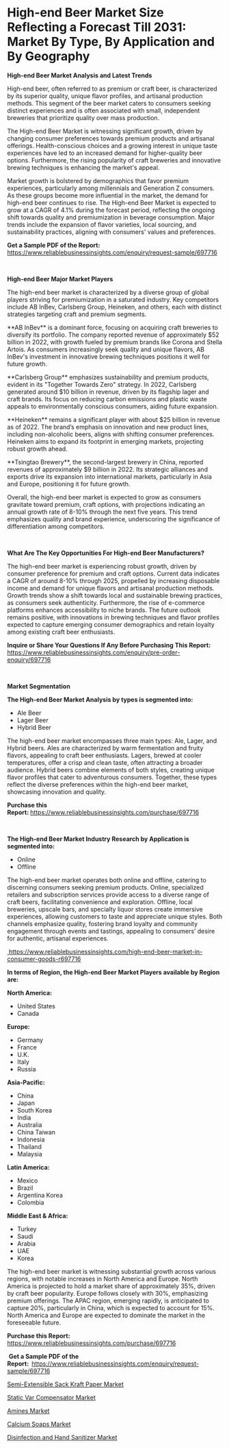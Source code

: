 <p><h1>High-end Beer Market Size Reflecting a Forecast Till 2031: Market By Type, By Application and By Geography</h1></p><p><strong>High-end Beer Market Analysis and Latest Trends</strong></p>
<p><p>High-end beer, often referred to as premium or craft beer, is characterized by its superior quality, unique flavor profiles, and artisanal production methods. This segment of the beer market caters to consumers seeking distinct experiences and is often associated with small, independent breweries that prioritize quality over mass production. </p><p>The High-end Beer Market is witnessing significant growth, driven by changing consumer preferences towards premium products and artisanal offerings. Health-conscious choices and a growing interest in unique taste experiences have led to an increased demand for higher-quality beer options. Furthermore, the rising popularity of craft breweries and innovative brewing techniques is enhancing the market's appeal.</p><p>Market growth is bolstered by demographics that favor premium experiences, particularly among millennials and Generation Z consumers. As these groups become more influential in the market, the demand for high-end beer continues to rise. The High-end Beer Market is expected to grow at a CAGR of 4.1% during the forecast period, reflecting the ongoing shift towards quality and premiumization in beverage consumption. Major trends include the expansion of flavor varieties, local sourcing, and sustainability practices, aligning with consumers' values and preferences.</p></p>
<p><strong>Get a Sample PDF of the Report:&nbsp;</strong> <a href="https://www.reliablebusinessinsights.com/enquiry/request-sample/697716?utm_campaign=1405&utm_medium=2&utm_source=Github&utm_content=ia&utm_term=29092024&utm_id=high-end-beer">https://www.reliablebusinessinsights.com/enquiry/request-sample/697716</a></p>
<p>&nbsp;</p>
<p><strong>High-end Beer Major Market Players</strong></p>
<p><p>The high-end beer market is characterized by a diverse group of global players striving for premiumization in a saturated industry. Key competitors include AB InBev, Carlsberg Group, Heineken, and others, each with distinct strategies targeting craft and premium segments.</p><p>**AB InBev** is a dominant force, focusing on acquiring craft breweries to diversify its portfolio. The company reported revenue of approximately $52 billion in 2022, with growth fueled by premium brands like Corona and Stella Artois. As consumers increasingly seek quality and unique flavors, AB InBev's investment in innovative brewing techniques positions it well for future growth.</p><p>**Carlsberg Group** emphasizes sustainability and premium products, evident in its "Together Towards Zero" strategy. In 2022, Carlsberg generated around $10 billion in revenue, driven by its flagship lager and craft brands. Its focus on reducing carbon emissions and plastic waste appeals to environmentally conscious consumers, aiding future expansion.</p><p>**Heineken** remains a significant player with about $25 billion in revenue as of 2022. The brand’s emphasis on innovation and new product lines, including non-alcoholic beers, aligns with shifting consumer preferences. Heineken aims to expand its footprint in emerging markets, projecting robust growth ahead.</p><p>**Tsingtao Brewery**, the second-largest brewery in China, reported revenues of approximately $9 billion in 2022. Its strategic alliances and exports drive its expansion into international markets, particularly in Asia and Europe, positioning it for future growth.</p><p>Overall, the high-end beer market is expected to grow as consumers gravitate toward premium, craft options, with projections indicating an annual growth rate of 8-10% through the next five years. This trend emphasizes quality and brand experience, underscoring the significance of differentiation among competitors.</p></p>
<p>&nbsp;</p>
<p><strong>What Are The Key Opportunities For High-end Beer Manufacturers?</strong></p>
<p><p>The high-end beer market is experiencing robust growth, driven by consumer preference for premium and craft options. Current data indicates a CAGR of around 8-10% through 2025, propelled by increasing disposable income and demand for unique flavors and artisanal production methods. Growth trends show a shift towards local and sustainable brewing practices, as consumers seek authenticity. Furthermore, the rise of e-commerce platforms enhances accessibility to niche brands. The future outlook remains positive, with innovations in brewing techniques and flavor profiles expected to capture emerging consumer demographics and retain loyalty among existing craft beer enthusiasts.</p></p>
<p><strong>Inquire or Share Your Questions If Any Before Purchasing This Report:</strong> <a href="https://www.reliablebusinessinsights.com/enquiry/pre-order-enquiry/697716?utm_campaign=1405&utm_medium=2&utm_source=Github&utm_content=ia&utm_term=29092024&utm_id=high-end-beer">https://www.reliablebusinessinsights.com/enquiry/pre-order-enquiry/697716</a></p>
<p>&nbsp;</p>
<p><strong>Market Segmentation</strong></p>
<p><strong>The High-end Beer Market Analysis by types is segmented into:</strong></p>
<p><ul><li>Ale Beer</li><li>Lager Beer</li><li>Hybrid Beer</li></ul></p>
<p><p>The high-end beer market encompasses three main types: Ale, Lager, and Hybrid beers. Ales are characterized by warm fermentation and fruity flavors, appealing to craft beer enthusiasts. Lagers, brewed at cooler temperatures, offer a crisp and clean taste, often attracting a broader audience. Hybrid beers combine elements of both styles, creating unique flavor profiles that cater to adventurous consumers. Together, these types reflect the diverse preferences within the high-end beer market, showcasing innovation and quality.</p></p>
<p><strong>Purchase this Report:&nbsp;</strong><a href="https://www.reliablebusinessinsights.com/purchase/697716?utm_campaign=1405&utm_medium=2&utm_source=Github&utm_content=ia&utm_term=29092024&utm_id=high-end-beer">https://www.reliablebusinessinsights.com/purchase/697716</a></p>
<p>&nbsp;</p>
<p><strong>The High-end Beer Market Industry Research by Application is segmented into:</strong></p>
<p><ul><li>Online</li><li>Offline</li></ul></p>
<p><p>The high-end beer market operates both online and offline, catering to discerning consumers seeking premium products. Online, specialized retailers and subscription services provide access to a diverse range of craft beers, facilitating convenience and exploration. Offline, local breweries, upscale bars, and specialty liquor stores create immersive experiences, allowing customers to taste and appreciate unique styles. Both channels emphasize quality, fostering brand loyalty and community engagement through events and tastings, appealing to consumers’ desire for authentic, artisanal experiences.</p></p>
<p><a href="https://www.reliablebusinessinsights.com/high-end-beer-market-in-consumer-goods-r697716?utm_campaign=1405&utm_medium=2&utm_source=Github&utm_content=ia&utm_term=29092024&utm_id=high-end-beer">&nbsp;https://www.reliablebusinessinsights.com/high-end-beer-market-in-consumer-goods-r697716</a></p>
<p><strong>In terms of Region, the High-end Beer Market Players available by Region are:</strong></p>
<p>
    <p> <strong> North America: </strong>
        <ul>
            <li>United States</li>
            <li>Canada</li>
        </ul>
        </p> 
    <p> <strong> Europe: </strong>
        <ul>
            <li>Germany</li>
            <li>France</li>
            <li>U.K.</li>
            <li>Italy</li>
            <li>Russia</li>
        </ul>
        </p> 
    <p> <strong> Asia-Pacific: </strong>
        <ul>
            <li>China</li>
            <li>Japan</li>
            <li>South Korea</li>
            <li>India</li>
            <li>Australia</li>
            <li>China Taiwan</li>
            <li>Indonesia</li>
            <li>Thailand</li>
            <li>Malaysia</li>
        </ul>
        </p> 
    <p> <strong> Latin America: </strong>
        <ul>
            <li>Mexico</li>
            <li>Brazil</li>
            <li>Argentina Korea</li>
            <li>Colombia</li>
        </ul>
        </p> 
    <p> <strong> Middle East & Africa: </strong>
        <ul>
            <li>Turkey</li>
            <li>Saudi</li>
            <li>Arabia</li>
            <li>UAE</li>
            <li>Korea</li>
        </ul>
    </p>
    </p>
<p><p>The high-end beer market is witnessing substantial growth across various regions, with notable increases in North America and Europe. North America is projected to hold a market share of approximately 35%, driven by craft beer popularity. Europe follows closely with 30%, emphasizing premium offerings. The APAC region, emerging rapidly, is anticipated to capture 20%, particularly in China, which is expected to account for 15%. North America and Europe are expected to dominate the market in the foreseeable future.</p></p>
<p><strong>Purchase this Report: </strong><a href="https://www.reliablebusinessinsights.com/purchase/697716?utm_campaign=1405&utm_medium=2&utm_source=Github&utm_content=ia&utm_term=29092024&utm_id=high-end-beer">https://www.reliablebusinessinsights.com/purchase/697716</a></p>
<p>&nbsp;<strong>Get a Sample PDF of the Report:&nbsp;&nbsp;</strong><a href="https://www.reliablebusinessinsights.com/enquiry/request-sample/697716?utm_campaign=1405&utm_medium=2&utm_source=Github&utm_content=ia&utm_term=29092024&utm_id=high-end-beer">https://www.reliablebusinessinsights.com/enquiry/request-sample/697716</a></p>
<p><strong></strong></p>
<p><p><a href="https://issuu.com/reportprime-2/docs/semi-extensible-sack-kraft-paper-ma_928d550c6b87d3?utm_campaign=1405&utm_medium=2&utm_source=Github&utm_content=ia&utm_term=29092024&utm_id=high-end-beer">Semi-Extensible Sack Kraft Paper Market</a></p><p><a href="https://www.linkedin.com/pulse/market-forecast-global-static-var-compensator-trends-impact-htuae?utm_campaign=1405&utm_medium=2&utm_source=Github&utm_content=ia&utm_term=29092024&utm_id=high-end-beer">Static Var Compensator Market</a></p><p><a href="https://www.linkedin.com/pulse/global-perspectives-amines-market-trends-forecast-2024--8kr0c?utm_campaign=1405&utm_medium=2&utm_source=Github&utm_content=ia&utm_term=29092024&utm_id=high-end-beer">Amines Market</a></p><p><a href="https://www.linkedin.com/pulse/global-perspectives-calcium-soaps-market-trends-forecast-vjqzc?utm_campaign=1405&utm_medium=2&utm_source=Github&utm_content=ia&utm_term=29092024&utm_id=high-end-beer">Calcium Soaps Market</a></p><p><a href="https://issuu.com/reportprime-2/docs/disinfection-and-hand-sanitizer-mar_732873b532dc0b?utm_campaign=1405&utm_medium=2&utm_source=Github&utm_content=ia&utm_term=29092024&utm_id=high-end-beer">Disinfection and Hand Sanitizer Market</a></p></p>